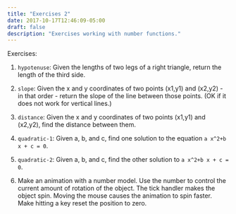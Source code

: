 ```yaml
---
title: "Exercises 2"
date: 2017-10-17T12:46:09-05:00
draft: false
description: "Exercises working with number functions."
---
```


Exercises:

1. `hypotenuse`: Given the lengths of two legs of a right triangle, return the length of the third side.

2. `slope`: Given the x and y coordinates of two points (x1,y1) and (x2,y2) - in that order - return the slope of the line between those points. (OK if it does not work for vertical lines.)

3. `distance`: Given the x and y coordinates of two points (x1,y1) and (x2,y2), find the distance between them.

4. `quadratic-1`: Given a, b, and c, find one solution to the equation `a x^2+b x + c = 0`. 

5. `quadratic-2`: Given a, b, and c, find the other solution to `a x^2+b x + c = 0`.

6. Make an animation with a number model. Use the number to control the current amount of rotation of the object. The tick handler makes the object spin. Moving the mouse causes the animation to spin faster. Make hitting a key reset the position to zero.






